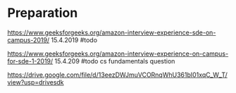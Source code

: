 # Preparation

https://www.geeksforgeeks.org/amazon-interview-experience-sde-on-campus-2019/     15.4.2019 #todo

https://www.geeksforgeeks.org/amazon-interview-experience-on-campus-for-sde-1-2019/  15.4.209 #todo cs fundamentals question



https://drive.google.com/file/d/13eezDWJmuVCORnqWhU361bI01xqC_W_T/view?usp=drivesdk
